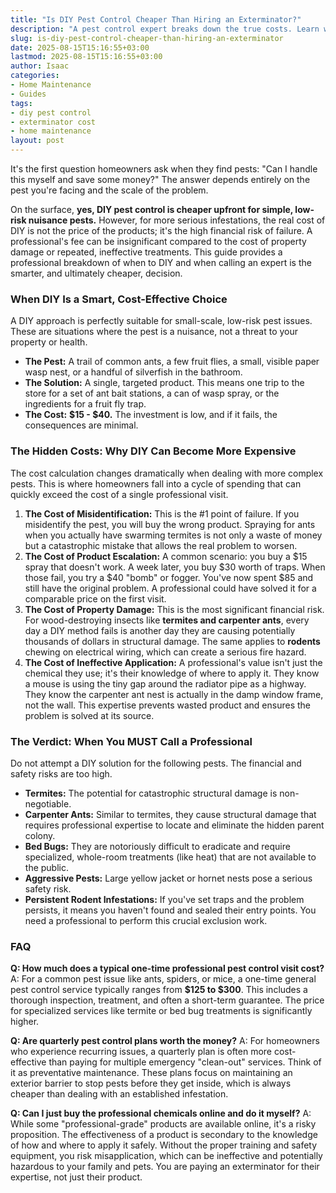 ```yaml
---
title: "Is DIY Pest Control Cheaper Than Hiring an Exterminator?"
description: "A pest control expert breaks down the true costs. Learn when DIY is a smart choice and when the hidden costs of failed attempts make a professional the cheaper option."
slug: is-diy-pest-control-cheaper-than-hiring-an-exterminator
date: 2025-08-15T15:16:55+03:00
lastmod: 2025-08-15T15:16:55+03:00
author: Isaac
categories:
- Home Maintenance
- Guides
tags:
- diy pest control
- exterminator cost
- home maintenance
layout: post
---
```

It's the first question homeowners ask when they find pests: "Can I handle this myself and save some money?" The answer depends entirely on the pest you're facing and the scale of the problem.

On the surface, **yes, DIY pest control is cheaper upfront for simple, low-risk nuisance pests.** However, for more serious infestations, the real cost of DIY is not the price of the products; it's the high financial risk of failure. A professional's fee can be insignificant compared to the cost of property damage or repeated, ineffective treatments. This guide provides a professional breakdown of when to DIY and when calling an expert is the smarter, and ultimately cheaper, decision.

### When DIY Is a Smart, Cost-Effective Choice

A DIY approach is perfectly suitable for small-scale, low-risk pest issues. These are situations where the pest is a nuisance, not a threat to your property or health.

*   **The Pest:** A trail of common ants, a few fruit flies, a small, visible paper wasp nest, or a handful of silverfish in the bathroom.
*   **The Solution:** A single, targeted product. This means one trip to the store for a set of ant bait stations, a can of wasp spray, or the ingredients for a fruit fly trap.
*   **The Cost:** **$15 - $40.** The investment is low, and if it fails, the consequences are minimal.

### The Hidden Costs: Why DIY Can Become More Expensive

The cost calculation changes dramatically when dealing with more complex pests. This is where homeowners fall into a cycle of spending that can quickly exceed the cost of a single professional visit.

1.  **The Cost of Misidentification:** This is the #1 point of failure. If you misidentify the pest, you will buy the wrong product. Spraying for ants when you actually have swarming termites is not only a waste of money but a catastrophic mistake that allows the real problem to worsen.
2.  **The Cost of Product Escalation:** A common scenario: you buy a $15 spray that doesn't work. A week later, you buy $30 worth of traps. When those fail, you try a $40 "bomb" or fogger. You've now spent $85 and still have the original problem. A professional could have solved it for a comparable price on the first visit.
3.  **The Cost of Property Damage:** This is the most significant financial risk. For wood-destroying insects like **termites and carpenter ants**, every day a DIY method fails is another day they are causing potentially thousands of dollars in structural damage. The same applies to **rodents** chewing on electrical wiring, which can create a serious fire hazard.
4.  **The Cost of Ineffective Application:** A professional's value isn't just the chemical they use; it's their knowledge of where to apply it. They know a mouse is using the tiny gap around the radiator pipe as a highway. They know the carpenter ant nest is actually in the damp window frame, not the wall. This expertise prevents wasted product and ensures the problem is solved at its source.

### The Verdict: When You MUST Call a Professional

Do not attempt a DIY solution for the following pests. The financial and safety risks are too high.

*   **Termites:** The potential for catastrophic structural damage is non-negotiable.
*   **Carpenter Ants:** Similar to termites, they cause structural damage that requires professional expertise to locate and eliminate the hidden parent colony.
*   **Bed Bugs:** They are notoriously difficult to eradicate and require specialized, whole-room treatments (like heat) that are not available to the public.
*   **Aggressive Pests:** Large yellow jacket or hornet nests pose a serious safety risk.
*   **Persistent Rodent Infestations:** If you've set traps and the problem persists, it means you haven't found and sealed their entry points. You need a professional to perform this crucial exclusion work.

### FAQ

**Q: How much does a typical one-time professional pest control visit cost?**
A: For a common pest issue like ants, spiders, or mice, a one-time general pest control service typically ranges from **$125 to $300**. This includes a thorough inspection, treatment, and often a short-term guarantee. The price for specialized services like termite or bed bug treatments is significantly higher.

**Q: Are quarterly pest control plans worth the money?**
A: For homeowners who experience recurring issues, a quarterly plan is often more cost-effective than paying for multiple emergency "clean-out" services. Think of it as preventative maintenance. These plans focus on maintaining an exterior barrier to stop pests before they get inside, which is always cheaper than dealing with an established infestation.

**Q: Can I just buy the professional chemicals online and do it myself?**
A: While some "professional-grade" products are available online, it's a risky proposition. The effectiveness of a product is secondary to the knowledge of how and where to apply it safely. Without the proper training and safety equipment, you risk misapplication, which can be ineffective and potentially hazardous to your family and pets. You are paying an exterminator for their expertise, not just their product.
